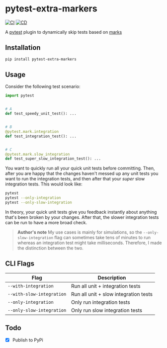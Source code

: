 # pytest-extra-markers
[![CI](https://github.com/iwishiwasaneagle/pytest-extra-markers/actions/workflows/CI.yml/badge.svg)](https://github.com/iwishiwasaneagle/pytest-extra-markers/actions/workflows/CI.yml) [![CD](https://github.com/iwishiwasaneagle/pytest-extra-markers/actions/workflows/CD.yml/badge.svg)](https://github.com/iwishiwasaneagle/pytest-extra-markers/actions/workflows/CD.yml)

A [pytest](https://docs.pytest.org) plugin to dynamically skip tests based on [marks](https://docs.pytest.org/en/latest/reference/reference.html#marks)

## Installation

```bash
pip install pytest-extra-markers
```

## Usage

Consider the following test scenario:

```python
import pytest


# A
def test_speedy_unit_test(): ...


# B
@pytest.mark.integration
def test_integration_test(): ...


# C
@pytest.mark.slow_integration
def test_super_slow_integration_test(): ...
```

You want to quickly run all your quick unit tests before committing. Then, after you are happy that the changes haven't messed up any unit tests you want to run the integration tests, and then after that your *super* slow integration tests. This would look like:

```bash
pytest
pytest --only-integration
pytest --only-slow-integration
```

In theory, your quick unit tests give you feedback instantly about anything that's been
broken by your changes. After that, the slower integration tests can be run to have a
more broad check.

> **Author's note**
> My use cases is mainly for simulations, so the `--only-slow-integration` flag
> can sometimes take tens of minutes to run whereas an integration test might take
> milliseconds. Therefore, I made the distinction between the two.

## CLI Flags

| Flag                     | Description                           |
|--------------------------|---------------------------------------|
| `--with-integration`      | Run all unit + integration tests      |
| `--with-slow-integration` | Run all unit + slow integration tests |
| `--only-integration`      | Only run integration tests            |
| `--only-slow-integration` | Only run slow integration tests       |

## Todo

- [x] Publish to PyPi
